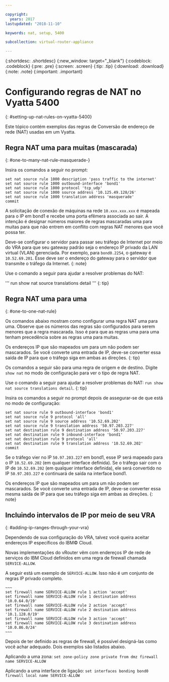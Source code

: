 ```yaml
---

copyright:
  years: 2017
lastupdated: "2018-11-10"

keywords: nat, setup, 5400

subcollection: virtual-router-appliance

---
```


{:shortdesc: .shortdesc}
{:new_window: target="_blank"}
{:codeblock: .codeblock}
{:pre: .pre}
{:screen: .screen}
{:tip: .tip}
{:download: .download}
{:note: .note}
{:important: .important}

# Configurando regras de NAT no Vyatta 5400
{: #setting-up-nat-rules-on-vyatta-5400}

Este tópico contém exemplos das regras de Conversão de endereço de rede (NAT) usadas em um Vyatta.

## Regra NAT uma para muitas (mascarada)
{: #one-to-many-nat-rule-masquerade-}

Insira os comandos a seguir no prompt:

~~~
set nat source rule 1000 description 'pass traffic to the internet'
set nat source rule 1000 outbound-interface 'bond1'
set nat source rule 1000 protocol 'tcp_udp'
set nat source rule 1000 source address '10.125.49.128/26'
set nat source rule 1000 translation address 'masquerade'
commit
~~~

A solicitação de conexão de máquinas na rede `10.xxx.xxx.xxx` é mapeada para o IP em bond1 e recebe uma porta efêmera associada ao sair. A intenção é designar números maiores de regras mascaradas uma para muitas para que não entrem em conflito com regras NAT menores que você possa ter.

Deve-se configurar o servidor para passar seu tráfego de Internet por meio do VRA para que seu gateway padrão seja o endereço IP privado da LAN virtual (VLAN) gerenciada. Por exemplo, para `bond0.2254`, o gateway é `10.52.69.201`. Esse deve ser o endereço do gateway para o servidor que transmite o tráfego da Internet.
{: note}

Use o comando a seguir para ajudar a resolver problemas do NAT:

  '''
  run show nat source translations detail 
'''
  {: tip}

## Regra NAT uma para uma
{: #one-to-one-nat-rule}

Os comandos abaixo mostram como configurar uma regra NAT uma para uma. Observe que os números das regras são configurados para serem menores que a regra mascarada. Isso é para que as regras uma para uma tenham precedência sobre as regras uma para muitas.

Os endereços IP que são mapeados um para um não podem ser mascarados. Se você converte uma entrada de IP, deve-se converter essa saída de IP para que o tráfego siga em ambas as direções.
{: tip}

Os comandos a seguir são para uma regra de origem e de destino. Digite `show nat` no modo de configuração para ver o tipo de regra NAT.

  Use o comando a seguir para ajudar a resolver problemas do NAT: `run show nat source translations detail`.
  {: tip}

Insira os comandos a seguir no prompt depois de assegurar-se de que está no modo de configuração:

~~~
set nat source rule 9 outbound-interface 'bond1'
set nat source rule 9 protocol 'all'
set nat source rule 9 source address '10.52.69.202'
set nat source rule 9 translation address '50.97.203.227'
set nat destination rule 9 destination address '50.97.203.227'
set nat destination rule 9 inbound-interface 'bond1'
set nat destination rule 9 protocol 'all'
set nat destination rule 9 translation address '10.52.69.202'
commit
~~~

Se o tráfego vier no IP `50.97.203.227` em bond1, esse IP será mapeado para o IP `10.52.69.202` (em qualquer interface definida). Se o tráfego sair com o IP de `10.52.69.202` (em qualquer interface definida), ele será convertido no IP `50.97.203.227` e continuará de saída na interface bond1.

Os endereços IP que são mapeados um para um não podem ser mascarados. Se você converte uma entrada de IP, deve-se converter essa mesma saída de IP para que seu tráfego siga em ambas as direções.
{: note}

## Incluindo intervalos de IP por meio de seu VRA
{: #adding-ip-ranges-through-your-vra}

Dependendo de sua configuração do VRA, talvez você queira aceitar endereços IP específicos do IBM© Cloud.

Novas implementações do vRouter vêm com endereços IP de rede de serviços do IBM Cloud definidos em uma regra de firewall chamada `SERVICE-ALLOW`.

A seguir está um exemplo de `SERVICE-ALLOW`. Isso não é um conjunto de regras IP privado completo.

```
~~~
set firewall name SERVICE-ALLOW rule 1 action 'accept'
set firewall name SERVICE-ALLOW rule 1 destination address '10.0.64.0/19'
set firewall name SERVICE-ALLOW rule 2 action 'accept'
set firewall name SERVICE-ALLOW rule 2 destination address '10.1.128.0/19'
set firewall name SERVICE-ALLOW rule 3 action 'accept'
set firewall name SERVICE-ALLOW rule 3 destination address '10.0.86.0/24'
~~~
```

Depois de ter definido as regras de firewall, é possível designá-las como você achar adequado. Dois exemplos são listados abaixo.

Aplicando a uma zona: `set zone-policy zone private from dmz firewall name SERVICE-ALLOW`

Aplicando a uma interface de ligação: `set interfaces bonding bond0 firewall local name SERVICE-ALLOW`

